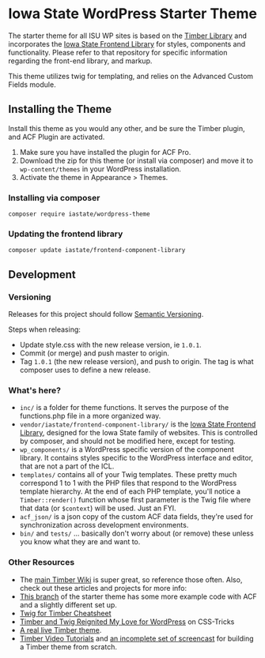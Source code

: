 # Iowa State WordPress Starter Theme

The starter theme for all ISU WP sites is based on the [Timber Library](https://wordpress.org/plugins/timber-library/) and incorporates the [Iowa State Frontend Library](https://github.com/iastate/iastate22-frontend) for styles, components and functionality. Please refer to that repository for specific information regarding the front-end library, and markup.

This theme utilizes twig for templating, and relies on the Advanced Custom Fields module.

## Installing the Theme

Install this theme as you would any other, and be sure the Timber plugin, and ACF Plugin are activated.

1. Make sure you have installed the plugin for ACF Pro.
2. Download the zip for this theme (or install via composer) and move it to `wp-content/themes` in your WordPress installation.
3. Activate the theme in Appearance > Themes.

### Installing via composer

`composer require iastate/wordpress-theme`

### Updating the frontend library

`composer update iastate/frontend-component-library`

## Development

### Versioning

Releases for this project should follow [Semantic Versioning](https://semver.org/spec/v2.0.0.html).

Steps when releasing:

- Update style.css with the new release version, ie `1.0.1`.
- Commit (or merge) and push master to origin.
- Tag `1.0.1` (the new release version), and push to origin. The tag is what composer uses to define a new release.

### What's here?

- `inc/` is a folder for theme functions. It serves the purpose of the functions.php file in a more organized way.
- `vendor/iastate/frontend-component-library/` is the [Iowa State Frontend Library](https://github.com/iastate/iastate22-frontend), designed for the Iowa State family of websites. This is controlled by composer, and should not be modified here, except for testing.
- `wp_components/` is a WordPress specific version of the component library. It contains styles specific to the WordPress interface and editor, that are not a part of the ICL.
- `templates/` contains all of your Twig templates. These pretty much correspond 1 to 1 with the PHP files that respond to the WordPress template hierarchy. At the end of each PHP template, you'll notice a `Timber::render()` function whose first parameter is the Twig file where that data (or `$context`) will be used. Just an FYI.
- `acf_json/` is a json copy of the custom ACF data fields, they're used for synchronization across development environments.
- `bin/` and `tests/` ... basically don't worry about (or remove) these unless you know what they are and want to.

### Other Resources

- The [main Timber Wiki](https://github.com/jarednova/timber/wiki) is super great, so reference those often. Also, check out these articles and projects for more info:
- [This branch](https://github.com/laras126/timber-starter-theme/tree/tackle-box) of the starter theme has some more example code with ACF and a slightly different set up.
- [Twig for Timber Cheatsheet](http://notlaura.com/the-twig-for-timber-cheatsheet/)
- [Timber and Twig Reignited My Love for WordPress](https://css-tricks.com/timber-and-twig-reignited-my-love-for-wordpress/) on CSS-Tricks
- [A real live Timber theme](https://github.com/laras126/yuling-theme).
- [Timber Video Tutorials](http://timber.github.io/timber/#video-tutorials) and [an incomplete set of screencast](https://www.youtube.com/playlist?list=PLuIlodXmVQ6pkqWyR6mtQ5gQZ6BrnuFx-) for building a Timber theme from scratch.
